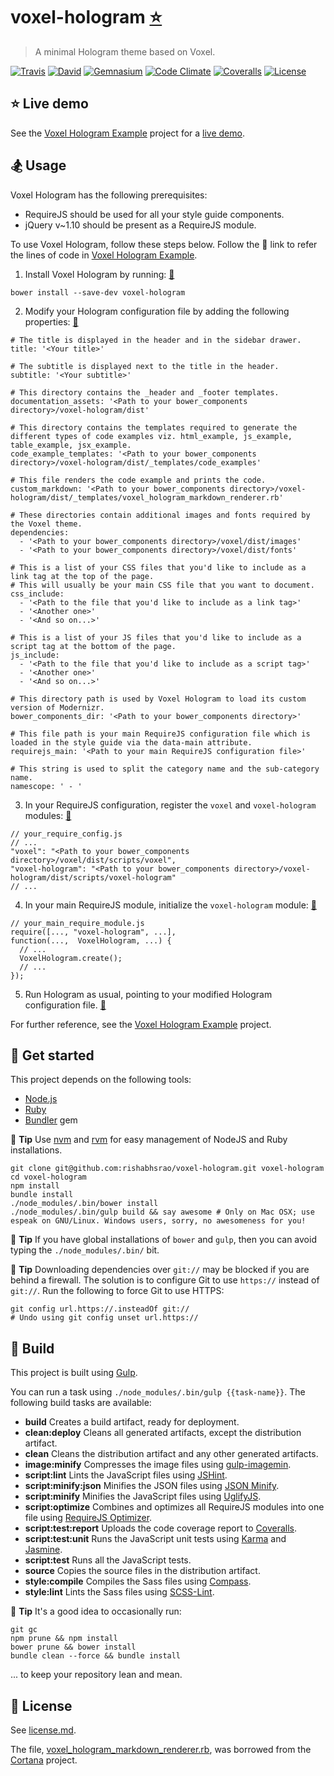 # voxel-hologram [:star:](http://voxel-hologram-example-rsr.herokuapp.com/dist/docs)

> A minimal Hologram theme based on Voxel.

[![Travis](https://img.shields.io/travis/rishabhsrao/voxel-hologram.svg?style=flat-square "Build status")](https://travis-ci.org/rishabhsrao/voxel-hologram)
[![David](https://img.shields.io/david/rishabhsrao/voxel-hologram.svg?style=flat-square "Dependency status (Node modules)")](https://david-dm.org/rishabhsrao/voxel-hologram)
[![Gemnasium](https://img.shields.io/gemnasium/rishabhsrao/voxel-hologram.svg?style=flat-square "Dependency status (Ruby gems)")](https://gemnasium.com/rishabhsrao/voxel-hologram)
[![Code Climate](https://img.shields.io/codeclimate/github/rishabhsrao/voxel-hologram.svg?style=flat-square "Code Climate status")](https://codeclimate.com/github/rishabhsrao/voxel-hologram)
[![Coveralls](https://img.shields.io/coveralls/rishabhsrao/voxel-hologram.svg?style=flat-square "Test coverage status")](https://coveralls.io/r/rishabhsrao/voxel-hologram)
[![License](https://img.shields.io/badge/license-MIT-blue.svg?style=flat-square)](license.md)


## :star: Live demo

See the [Voxel Hologram Example](https://github.com/rishabhsrao/voxel-hologram-example) project for a [live demo](http://voxel-hologram-example-rsr.herokuapp.com/dist/docs).


## :snowboarder: Usage

Voxel Hologram has the following prerequisites:

* RequireJS should be used for all your style guide components.
* jQuery v~1.10 should be present as a RequireJS module.

To use Voxel Hologram, follow these steps below. Follow the :flashlight: link to refer the lines of code in [Voxel Hologram Example](https://github.com/rishabhsrao/voxel-hologram-example).

1. Install Voxel Hologram by running: [:flashlight:](https://github.com/rishabhsrao/voxel-hologram-example/blob/master/bower.json#L20)

  ```
  bower install --save-dev voxel-hologram
  ```

2. Modify your Hologram configuration file by adding the following properties: [:flashlight:](https://github.com/rishabhsrao/voxel-hologram-example/blob/master/.hologramrc)

  ```
  # The title is displayed in the header and in the sidebar drawer.
  title: '<Your title>'

  # The subtitle is displayed next to the title in the header.
  subtitle: '<Your subtitle>'

  # This directory contains the _header and _footer templates.
  documentation_assets: '<Path to your bower_components directory>/voxel-hologram/dist'

  # This directory contains the templates required to generate the different types of code examples viz. html_example, js_example, table_example, jsx_example.
  code_example_templates: '<Path to your bower_components directory>/voxel-hologram/dist/_templates/code_examples'

  # This file renders the code example and prints the code.
  custom_markdown: '<Path to your bower_components directory>/voxel-hologram/dist/_templates/voxel_hologram_markdown_renderer.rb'

  # These directories contain additional images and fonts required by the Voxel theme.
  dependencies:
    - '<Path to your bower_components directory>/voxel/dist/images'
    - '<Path to your bower_components directory>/voxel/dist/fonts'

  # This is a list of your CSS files that you'd like to include as a link tag at the top of the page.
  # This will usually be your main CSS file that you want to document.
  css_include:
    - '<Path to the file that you'd like to include as a link tag>'
    - '<Another one>'
    - '<And so on...>'

  # This is a list of your JS files that you'd like to include as a script tag at the bottom of the page.
  js_include:
    - '<Path to the file that you'd like to include as a script tag>'
    - '<Another one>'
    - '<And so on...>'

  # This directory path is used by Voxel Hologram to load its custom version of Modernizr.
  bower_components_dir: '<Path to your bower_components directory>'

  # This file path is your main RequireJS configuration file which is loaded in the style guide via the data-main attribute.
  requirejs_main: '<Path to your main RequireJS configuration file>'

  # This string is used to split the category name and the sub-category name.
  namescope: ' - '
  ```

3. In your RequireJS configuration, register the `voxel` and `voxel-hologram` modules: [:flashlight:](https://github.com/rishabhsrao/voxel-hologram-example/blob/master/app/scripts/main.js#L5-L6)

  ```
  // your_require_config.js
  // ...
  "voxel": "<Path to your bower_components directory>/voxel/dist/scripts/voxel",
  "voxel-hologram": "<Path to your bower_components directory>/voxel-hologram/dist/scripts/voxel-hologram"
  // ...
  ```

4. In your main RequireJS module, initialize the `voxel-hologram` module: [:flashlight:](https://github.com/rishabhsrao/voxel-hologram-example/blob/master/app/scripts/voxel-hologram-example.js#L52)

  ```
  // your_main_require_module.js
  require([..., "voxel-hologram", ...],
  function(...,  VoxelHologram, ...) {
    // ...
    VoxelHologram.create();
    // ...
  });
  ```

5. Run Hologram as usual, pointing to your modified Hologram configuration file. [:flashlight:](https://github.com/rishabhsrao/voxel-hologram-example/blob/master/tasks/style-doc.js#L15-L19)

For further reference, see the [Voxel Hologram Example](https://github.com/rishabhsrao/voxel-hologram-example) project.


## :rowboat: Get started

This project depends on the following tools:

* [Node.js](http://nodejs.org)
* [Ruby](https://www.ruby-lang.org)
* [Bundler](http://bundler.io) gem

:tophat: **Tip** Use [nvm](https://github.com/creationix/nvm) and [rvm](http://rvm.io) for easy management of NodeJS and Ruby installations.

```
git clone git@github.com:rishabhsrao/voxel-hologram.git voxel-hologram
cd voxel-hologram
npm install
bundle install
./node_modules/.bin/bower install
./node_modules/.bin/gulp build && say awesome # Only on Mac OSX; use espeak on GNU/Linux. Windows users, sorry, no awesomeness for you!
```

:tophat: **Tip** If you have global installations of `bower` and `gulp`, then you can avoid typing the `./node_modules/.bin/` bit.

:tophat: **Tip** Downloading dependencies over `git://` may be blocked if you are behind a firewall. The solution is to configure Git to use `https://` instead of `git://`. Run the following to force Git to use HTTPS:

```
git config url.https://.insteadOf git://
# Undo using git config unset url.https://
```


## :nut_and_bolt: Build

This project is built using [Gulp](http://gulpjs.com).

You can run a task using `./node_modules/.bin/gulp {{task-name}}`. The following build tasks are available:

* **build** Creates a build artifact, ready for deployment.
* **clean:deploy** Cleans all generated artifacts, except the distribution artifact.
* **clean** Cleans the distribution artifact and any other generated artifacts.
* **image:minify** Compresses the image files using [gulp-imagemin](https://www.npmjs.com/package/gulp-imagemin).
* **script:lint** Lints the JavaScript files using [JSHint](https://github.com/jshint/jshint).
* **script:minify:json** Minifies the JSON files using [JSON Minify](https://www.npmjs.org/package/gulp-jsonminify).
* **script:minify** Minifies the JavaScript files using [UglifyJS](http://github.com/mishoo/UglifyJS).
* **script:optimize** Combines and optimizes all RequireJS modules into one file using [RequireJS Optimizer](http://requirejs.org/docs/optimization.html).
* **script:test:report** Uploads the code coverage report to [Coveralls](https://coveralls.io).
* **script:test:unit** Runs the JavaScript unit tests using [Karma](http://karma-runner.github.io) and [Jasmine](http://jasmine.github.io).
* **script:test** Runs all the JavaScript tests.
* **source** Copies the source files in the distribution artifact.
* **style:compile** Compiles the Sass files using [Compass](http://compass-style.org).
* **style:lint** Lints the Sass files using [SCSS-Lint](https://github.com/causes/scss-lint).

:tophat: **Tip** It's a good idea to occasionally run:

```
git gc
npm prune && npm install
bower prune && bower install
bundle clean --force && bundle install
```

... to keep your repository lean and mean.


## :scroll: License

See [license.md](license.md).

The file, [voxel_hologram_markdown_renderer.rb](app/_templates/voxel_hologram_markdown_renderer.rb), was borrowed from the [Cortana](https://github.com/Yago/Cortana) project.
